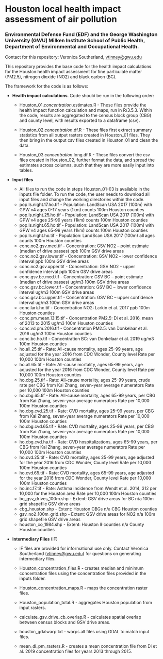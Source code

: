
# Houston local health impact assessment of air pollution
### Environmental Defense Fund (EDF) and the George Washington University (GWU) Milken Institute School of Public Health, Department of Environmental and Occupational Health.

Contact for this repository: Veronica Southerland, vtinney@gwu.edu

This repository provides the base code for the health impact calculations for the Houston health impact assessment for fine particulate matter (PM2.5), nitrogen dioxide (NO2) and black carbon (BC). 

The framework for the code is as follows:

* **Health impact calculations**. Code should be run in the following order:

  * Houston_01.*concentration*.estimates.R - These files provide the health impact function calculation and maps, run in R/3.5.3. Within the code, results are aggregated to the census block group (CBG) and county level, with results exported to a dataframe (csv).
  
  * Houston_02.*concentration*.df.R - These files first extract summary statistics from all output rasters created in Houston_01 files. They then bring in the output csv files created in Houston_01 and clean the data.
  
  * Houston_03.*concentration*.long.df.R - These files convert the csv files created in Houston_02, further format the data, and spread the estimates across columns, such that they are more easily input into tables.
  
 * **Input files**
   * All files to run the code in steps Houston_01-03 is available in the inputs file folder. To run the code, the user needs to download all input files and change the working directories within the code.
   * pop.ls.night.17.ho.tif -	Population: LandScan USA 2017 (100m) with GPW v4 ages 0-17 years (1km)	counts	100m	Houston counties
   * pop.ls.night.25.ho.tif	- Population: LandScan USA 2017 (100m) with GPW v4 ages 25-99 years (1km)	counts	100m	Houston counties
   * pop.ls.night.65.ho.tif	- Population: LandScan USA 2017 (100m) with GPW v4 ages 65-99 years (1km)	counts	100m	Houston counties
   * pop.ls.night.ho.tif - Population: LandScan USA 2017 (100m) all ages	counts	100m	Houston counties
   * conc.no2.gsv.med.tif - Concentration:	GSV NO2 – point estimate (median of drive passes)	ppb	100m	GSV drive areas
   * conc.no2.gsv.lower.tif - Concentration:	GSV NO2 – lower confidence interval	ppb	100m	GSV drive areas
   * conc.no2.gsv.upper.tif - Concentration:	GSV NO2 – upper confidence interval	ppb	100m	GSV drive areas
   * conc.gsv.bc.med.tif - Concentration:	GSV BC – point estimate (median of drive passes)	ug/m3	100m	GSV drive areas
   * conc.gsv.bc.lower.tif - Concentration:	GSV BC – lower confidence interval	ug/m3	100m	GSV drive areas
   * conc.gsv.bc.upper.tif - Concentration:	GSV BC – upper confidence interval	ug/m3	100m	GSV drive areas
   * conc.lark.ho.tif - Concentration	NO2: Larkin et al. 2017	ppb	100m	Houston counties
   * conc.pm.mean.13.15.tif - Concentration	PM2.5: Di et al. 2016, mean of 2013 to 2015	ug/m3	100m	Houston counties
   * conc.vd.pm.2016.tif	 - Concentration PM2.5: van Donkelaar et al. 2016	ug/m3	100m	Houston counties
   * conc.bc.ho.tif	- Concentration BC: van Donkelaar et al. 2019	ug/m3	100m	Houston counties
   * ho.all.25.tif - Rate:	All-cause mortality, ages 25-99 years, age adjusted for the year 2016 from CDC Wonder, County level	Rate per 10,000	100m	Houston counties
   * ho.all.65.tif - Rate:	All-cause mortality, ages 65-99 years, age adjusted for the year 2016 from CDC Wonder, County level	Rate per 10,000	100m	Houston counties
   * ho.cbg.25.tif - Rate:	All-cause mortality, ages 25-99 years, crude rate per CBG from Kai Zhang, seven-year average numerators	Rate per 10,000	100m	Houston counties
   * ho.cbg.65.tif - Rate:	All-cause mortality, ages 65-99 years, per CBG from Kai Zhang, seven-year average numerators	Rate per 10,000	100m	Houston counties
   * ho.cbg.cvd.25.tif - Rate:	CVD mortality, ages 25-99 years, per CBG from Kai Zhang, seven-year average numerators	Rate per 10,000	100m	Houston counties
   * ho.cbg.cvd.65.tif - Rate:	CVD mortality, ages 25-99 years, per CBG from Kai Zhang, seven-year average numerators	Rate per 10,000	100m	Houston counties
   * ho.cbg.cvd.ha.tif - Rate:	CVD hospitalizations, ages 65-99 years, per CBG from Kai Zhang, seven-year average numerators	Rate per 10,000	100m	Houston counties
   * ho.cvd.25.tif - Rate:	CVD mortality, ages 25-99 years, age adjusted for the year 2016 from CDC Wonder, County level	Rate per 10,000	100m	Houston counties
   * ho.cvd.65.tif - Rate:	CVD mortality, ages 65-99 years, age adjusted for the year 2016 from CDC Wonder, County level	Rate per 10,000	100m	Houston counties
   * ho.inc.17.tif - Rate:	Asthma incidence from Wendt et al. 2014, 312 per 10,000 for the Houston area	Rate per 10,000	100m	Houston counties
   * bc_gsv_drives_100m.shp - Extent:	GSV drive areas for BC	n/a	100m grid shapefile	GSV drive areas
   * cbg_houston.shp	 - Extent: Houston CBGs	n/a	CBG	Houston counties
   * gsv_no2_100m_grid.shp - Extent:	GSV drive areas for NO2	n/a	100m grid shapefile	GSV drive areas
   * houston_co_1984.shp - Extent:	Houston 9 counties	n/a	County	Houston counties

 
 * **Intermediary Files** (IF)
    * IF files are provided for informational use only. Contact Veronica Southerland (vtinney@gwu.edu) for questions on generating intermediary files.
    
    * Houston_concentration_files.R - creates median and minimum concentration files using the concentration files provided in the inputs folder.
    * Houston_concentration_maps.R - maps the concentration raster files.
    * Houston_population_total.R - aggregates Houston population from input rasters.
    * calculate_gsv_drive_cb_overlap.R - calculates spatial overlap between census blocks and GSV drive areas.
    * houston_gdalwarp.txt - warps all files using GDAL to match input files.
    * mean_di_pm_rasters.R - creates a mean concentration file from Di et al. 2019 concentration files for years 2013 through 2015.


